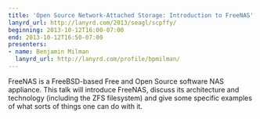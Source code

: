 ```yaml
---
title: 'Open Source Network-Attached Storage: Introduction to FreeNAS'
lanyrd_url: http://lanyrd.com/2013/seagl/scpffy/
beginning: 2013-10-12T16:00-07:00
end: 2013-10-12T16:50-07:00
presenters:
- name: Benjamin Milman
  lanyrd_url: http://lanyrd.com/profile/bpmilman/
---
```


FreeNAS is a FreeBSD-based Free and Open Source software NAS appliance. This talk will introduce FreeNAS, discuss its architecture and technology (including the ZFS filesystem) and give some specific examples of what sorts of things one can do with it.
